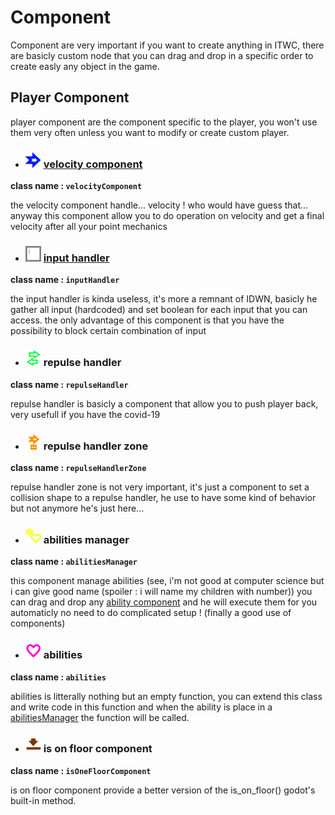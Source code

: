 # Component

Component are very important if you want to create anything in ITWC, there are basicly custom node that you can drag and drop in a specific order to create easly any object in the game.

## Player Component

player component are the component specific to the player, you won't use them very often unless you want to modify or create custom player.

- ### <img src="image/component/velocityComponent.png" width = "25"> [velocity component](component/velocityComponent.md)

**class name : ```velocityComponent``` </code>**

the velocity component handle... velocity ! who would have guess that... anyway this component allow you to do operation on velocity and get a final velocity after all your point mechanics

- ### <img src="image/component/inputHandler.png" width = "25" width = "25"> [input handler](./component//inputHandler.md)

**class name : ```inputHandler``` </code>**

the input handler is kinda useless, it's more a remnant of IDWN, basicly he gather all input (hardcoded) and set boolean for each input that you can access. the only advantage of this component is that you have the possibility to block certain combination of input

- ### <img src="image/component/repulseHandler.png" width="25"> repulse handler

**class name : ```repulseHandler``` </code>**

repulse handler is basicly a component that allow you to push player back, very usefull if you have the covid-19

- ### <img src="image/component/repulseHandlerZone.png" width="25"> repulse handler zone 

**class name : ```repulseHandlerZone``` </code>**

repulse handler zone is not very important, it's just a component to set a collision shape to a repulse handler, he use to have some kind of behavior but not anymore he's just here...

- ### <img src="image/component/abilitiesManager.png" width="25"> abilities manager

**class name : ```abilitiesManager```**

this component manage abilities (see, i'm not good at computer science but i can give good name (spoiler : i will name my children with number)) you can drag and drop any [ability component](#abilities) and he will execute them for you automaticly no need to do complicated setup ! (finally a good use of components)

- ### <img src="image/component/abilitiesComponent.png" width="25"> abilities

**class name : ```abilities```**

abilities is litterally nothing but an empty function, you can extend this class and write code in this function and when the ability is place in a [abilitiesManager](#abilities-manager) the function will be called.

- ### <img src="image/component/isOnFloorComponent.png" width="25"> is on floor component

**class name : ```isOneFloorComponent```**

is on floor component provide a better version of the is_on_floor() godot's built-in method.